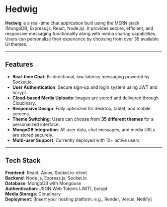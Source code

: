 # Hedwig

**Hedwig** is a real-time chat application built using the MERN stack (MongoDB, Express.js, React, Node.js). It provides secure, efficient, and responsive messaging functionality along with media sharing capabilities. Users can personalize their experience by choosing from over 35 available UI themes.

---

## Features

- **Real-time Chat**: Bi-directional, low-latency messaging powered by Socket.io.
- **User Authentication**: Secure sign-up and login system using JWT and bcrypt.
- **Cloud-based Media Uploads**: Images are stored and delivered through Cloudinary.
- **Responsive Design**: Fully optimized for desktop, tablet, and mobile screens.
- **Theme Switching**: Users can choose from **35 different themes** for a personalized interface.
- **MongoDB Integration**: All user data, chat messages, and media URLs are stored securely.
- **Multi-user Support**: Currently deployed with 10+ active users.

---

## Tech Stack

**Frontend**: React, Axios, Socket.io-client  
**Backend**: Node.js, Express.js, Socket.io  
**Database**: MongoDB with Mongoose  
**Authentication**: JSON Web Tokens (JWT), bcrypt  
**Media Storage**: Cloudinary  
**Deployment**: [Insert your hosting platform, e.g., Render, Vercel, Netlify]
